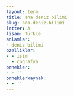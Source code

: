 ```yaml
---
layout: term
title: ana deniz bilimi
slug: ana-deniz-bilimi
letter: A
lisan: Türkçe
anlamlar:
- deniz bilimi
ozellikler:
- - isim
  - coğrafya
ornekler:
- - ''
orneklerkaynak:
- - ''
---
```

